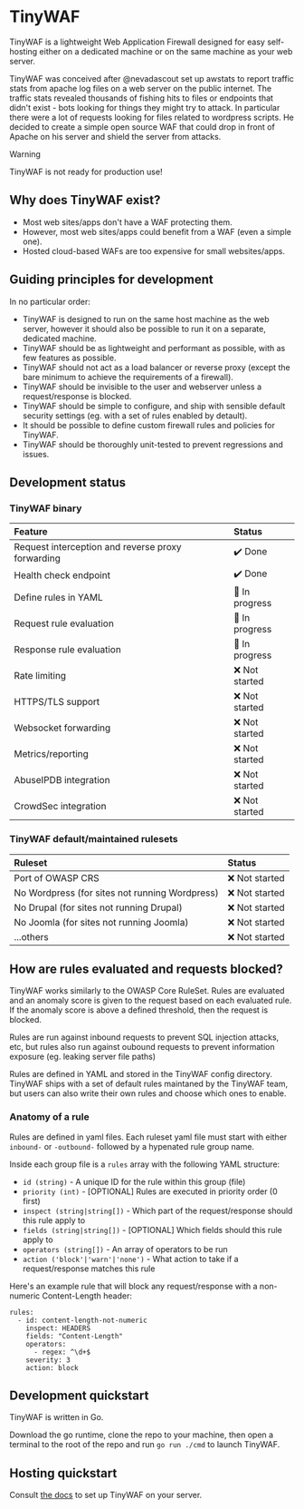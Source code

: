 # TinyWAF

TinyWAF is a lightweight Web Application Firewall designed for easy self-hosting
either on a dedicated machine or on the same machine as your web server.

TinyWAF was conceived after @nevadascout set up awstats to report traffic stats
from apache log files on a web server on the public internet. The traffic stats
revealed thousands of fishing hits to files or endpoints that didn't exist - bots
looking for things they might try to attack. In particular there were a lot of
requests looking for files related to wordpress scripts. He decided to create a
simple open source WAF that could drop in front of Apache on his server and
shield the server from attacks.

> [!WARNING]
> TinyWAF is not ready for production use!


## Why does TinyWAF exist?

* Most web sites/apps don't have a WAF protecting them.
* However, most web sites/apps could benefit from a WAF (even a simple one).
* Hosted cloud-based WAFs are too expensive for small websites/apps.


## Guiding principles for development

In no particular order:

* TinyWAF is designed to run on the same host machine as the web server, however
it should also be possible to run it on a separate, dedicated machine.
* TinyWAF should be as lightweight and performant as possible, with as few
features as possible.
* TinyWAF should not act as a load balancer or reverse proxy (except the bare
minimum to achieve the requirements of a firewall).
* TinyWAF should be invisible to the user and webserver unless a request/response
is blocked.
* TinyWAF should be simple to configure, and ship with sensible default
security settings (eg. with a set of rules enabled by detault).
* It should be possible to define custom firewall rules and policies for TinyWAF.
* TinyWAF should be thoroughly unit-tested to prevent regressions and issues.


## Development status

### TinyWAF binary

|**Feature**|**Status**|
|:---|:---|
| Request interception and reverse proxy forwarding | :heavy_check_mark: Done |
| Health check endpoint | :heavy_check_mark: Done |
| Define rules in YAML | :construction: In progress |
| Request rule evaluation | :construction: In progress |
| Response rule evaluation | :construction: In progress |
| Rate limiting | :x: Not started |
| HTTPS/TLS support | :x: Not started |
| Websocket forwarding | :x: Not started |
| Metrics/reporting | :x: Not started |
| AbuseIPDB integration | :x: Not started |
| CrowdSec integration | :x: Not started |


### TinyWAF default/maintained rulesets

|**Ruleset**|**Status**|
|:---|:---|
| Port of OWASP CRS | :x: Not started |
| No Wordpress (for sites not running Wordpress) | :x: Not started |
| No Drupal (for sites not running Drupal) | :x: Not started |
| No Joomla (for sites not running Joomla) | :x: Not started |
| ...others | :x: Not started |


## How are rules evaluated and requests blocked?

<!-- @todo: move this whole section to docs site -->

TinyWAF works similarly to the OWASP Core RuleSet. Rules are evaluated and an
anomaly score is given to the request based on each evaluated rule. If the anomaly
score is above a defined threshold, then the request is blocked.

Rules are run against inbound requests to prevent SQL injection attacks, etc, but
rules also run against oubound requests to prevent information exposure (eg. leaking
server file paths)

Rules are defined in YAML and stored in the TinyWAF config directory. TinyWAF
ships with a set of default rules maintaned by the TinyWAF team, but users can
also write their own rules and choose which ones to enable.

### Anatomy of a rule

Rules are defined in yaml files. Each ruleset yaml file must start with either
`inbound-` or `-outbound-` followed by a hypenated rule group name.

Inside each group file is a `rules` array with the following YAML structure:

* `id (string)` - A unique ID for the rule within this group (file)
* `priority (int)` - [OPTIONAL] Rules are executed in priority order (0 first)
* `inspect (string|string[])` - Which part of the request/response should this rule apply to
* `fields (string|string[])` - [OPTIONAL] Which fields should this rule apply to
* `operators (string[])` - An array of operators to be run
* `action ('block'|'warn'|'none')` - What action to take if a request/response matches this rule

Here's an example rule that will block any request/response with a non-numeric
Content-Length header:

```
rules:
  - id: content-length-not-numeric
    inspect: HEADERS
    fields: "Content-Length"
    operators:
      - regex: ^\d+$
    severity: 3
    action: block
```

## Development quickstart

TinyWAF is written in Go.

Download the go runtime, clone the repo to your machine, then open a terminal to
the root of the repo and run `go run ./cmd` to launch TinyWAF.


## Hosting quickstart

Consult [the docs](https://tinywaf.com/docs/) to set up TinyWAF on your server.
